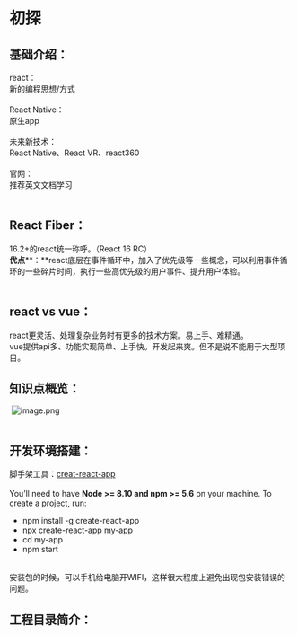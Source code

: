 # 初探

<a name="CTmgb"></a>
## 基础介绍：
react：<br />新的编程思想/方式<br /> <br />React Native：<br />原生app<br /> <br />未来新技术：<br />React Native、React VR、react360<br /> <br />官网：<br />推荐英文文档学习<br /> 
<a name="ZKKtO"></a>
## React Fiber：
16.2+的react统一称呼。（React 16 RC）<br />**优点****：**react底层在事件循环中，加入了优先级等一些概念，可以利用事件循环的一些碎片时间，执行一些高优先级的用户事件、提升用户体验。<br /> 
<a name="Lkqtk"></a>
## react vs vue：
react更灵活、处理复杂业务时有更多的技术方案。易上手、难精通。<br />vue提供api多、功能实现简单、上手快。开发起来爽。但不是说不能用于大型项目。<br />

<a name="JfAaa"></a>
## 知识点概览：
 ![image.png](https://cdn.nlark.com/yuque/0/2020/png/269022/1594014613545-386dde2a-2e1f-4257-bd40-5529f099873c.png#align=left&display=inline&height=289&margin=%5Bobject%20Object%5D&name=image.png&originHeight=578&originWidth=1088&size=585477&status=done&style=none&width=544)<br /> 
<a name="54hae"></a>
## 开发环境搭建：
脚手架工具：[creat-react-app](https://reactjs.org/docs/create-a-new-react-app.html#create-react-app)<br /> <br />You’ll need to have **Node >= 8.10 and npm >= 5.6** on your machine. To create a project, run:

- npm install -g      create-react-app
- npx create-react-app my-app
- cd my-app
- npm start

 <br />安装包的时候，可以手机给电脑开WIFI，这样很大程度上避免出现包安装错误的问题。
<a name="45tDt"></a>
## 工程目录简介： 
 